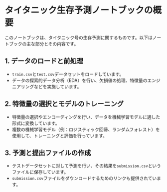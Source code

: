 
# タイタニック生存予測ノートブックの概要

このノートブックは、タイタニック号の生存予測に関するものです。以下はノートブックの主な部分とその内容です。

## 1. データのロードと前処理
- `train.csv`と`test.csv`データセットをロードしています。
- データの探索的データ分析（EDA）を行い、欠損値の処理、特徴量のエンジニアリングなどを実施しています。

## 2. 特徴量の選択とモデルのトレーニング
- 特徴量の選択やエンコーディングを行い、データを機械学習モデルに適した形式に変換しています。
- 複数の機械学習モデル（例：ロジスティック回帰、ランダムフォレスト）を使用して、トレーニングと評価を行っています。

## 3. 予測と提出ファイルの作成
- テストデータセットに対して予測を行い、その結果を`submission.csv`というファイルに保存しています。
- `submission.csv`ファイルをダウンロードするためのリンクも提供されています。

